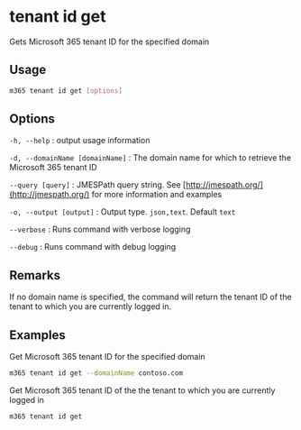 # tenant id get

Gets Microsoft 365 tenant ID for the specified domain

## Usage

```sh
m365 tenant id get [options]
```

## Options

`-h, --help`
: output usage information

`-d, --domainName [domainName]`
: The domain name for which to retrieve the Microsoft 365 tenant ID

`--query [query]`
: JMESPath query string. See [http://jmespath.org/](http://jmespath.org/) for more information and examples

`-o, --output [output]`
: Output type. `json,text`. Default `text`

`--verbose`
: Runs command with verbose logging

`--debug`
: Runs command with debug logging

## Remarks

If no domain name is specified, the command will return the tenant ID of the tenant to which you are currently logged in.

## Examples

Get Microsoft 365 tenant ID for the specified domain

```sh
m365 tenant id get --domainName contoso.com
```

Get Microsoft 365 tenant ID of the the tenant to which you are currently logged in

```sh
m365 tenant id get
```

